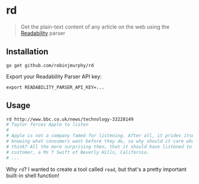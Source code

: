 # rd

> Get the plain-text content of any article on the web using the [Readability](https://readability.com/) parser

## Installation

```
go get github.com/robinjmurphy/rd
```

Export your Readability Parser API key:

```
export READABILITY_PARSER_API_KEY=...
```

## Usage

```bash
rd http://www.bbc.co.uk/news/technology-33228149
# Taylor forces Apple to listen
#
# Apple is not a company famed for listening. After all, it prides itself on
# knowing what consumers want before they do, so why should it care what they
# think? All the more surprising then, that it should have listened to one angry
# customer, a Ms T Swift of Beverly Hills, California.
# ...
```

Why `rd`? I wanted to create a tool called `read`, but that's a pretty important built-in shell function!
